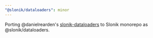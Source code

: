 ```yaml
---
"@slonik/dataloaders": minor
---
```


Porting @danielrearden's [slonik-dataloaders](https://github.com/danielrearden/slonik-dataloaders) to Slonik monorepo as @slonik/dataloaders.